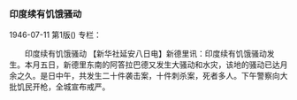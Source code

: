 ### 印度续有饥饿骚动

1946-07-11
第1版()
专栏：

　　印度续有饥饿骚动
    【新华社延安八日电】新德里讯：印度续有饥饿骚动发生。本月五日，新德里东南的阿答拉巴德又发生大骚动和水灾，该地的骚动已达月余之久。是日中午，共发生二十件袭击案，十件刺杀案，死者多人。下午警察向大批饥民开枪，全城宣布戒严。
